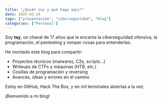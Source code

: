```yaml
---
title: "¿Quién soy y qué hago aquí?"
date: 2025-03-24
tags: ["presentación", "ciberseguridad", "blog"]
categories: ["Personal"]
---
```


Soy **tay**, un chaval de 17 años que le encanta la ciberseguridad ofensiva, la programación, el pentesting y romper cosas para entenderlas.

He montado este blog para compartir:
- Proyectos técnicos (malwares, C2s, scripts...)
- Writeups de CTFs y máquinas (HTB, etc.)
- Cosillas de programación y reversing
- Avances, ideas y errores en el camino

Estoy en GitHub, Hack The Box, y en mil terminales abiertas a la vez.

¡Bienvenido a mi blog!
